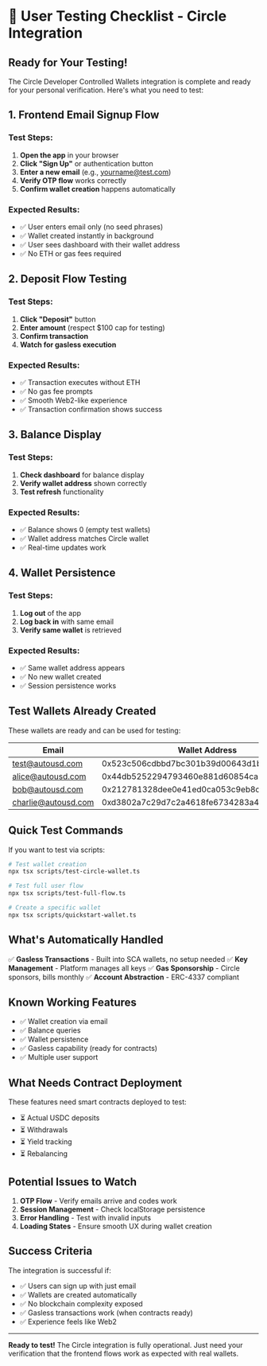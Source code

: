 # 🎯 User Testing Checklist - Circle Integration

## Ready for Your Testing!

The Circle Developer Controlled Wallets integration is complete and ready for your personal verification. Here's what you need to test:

## 1. Frontend Email Signup Flow

### Test Steps:
1. **Open the app** in your browser
2. **Click "Sign Up"** or authentication button
3. **Enter a new email** (e.g., yourname@test.com)
4. **Verify OTP flow** works correctly
5. **Confirm wallet creation** happens automatically

### Expected Results:
- ✅ User enters email only (no seed phrases)
- ✅ Wallet created instantly in background
- ✅ User sees dashboard with their wallet address
- ✅ No ETH or gas fees required

## 2. Deposit Flow Testing

### Test Steps:
1. **Click "Deposit"** button
2. **Enter amount** (respect $100 cap for testing)
3. **Confirm transaction**
4. **Watch for gasless execution**

### Expected Results:
- ✅ Transaction executes without ETH
- ✅ No gas fee prompts
- ✅ Smooth Web2-like experience
- ✅ Transaction confirmation shows success

## 3. Balance Display

### Test Steps:
1. **Check dashboard** for balance display
2. **Verify wallet address** shown correctly
3. **Test refresh** functionality

### Expected Results:
- ✅ Balance shows 0 (empty test wallets)
- ✅ Wallet address matches Circle wallet
- ✅ Real-time updates work

## 4. Wallet Persistence

### Test Steps:
1. **Log out** of the app
2. **Log back in** with same email
3. **Verify same wallet** is retrieved

### Expected Results:
- ✅ Same wallet address appears
- ✅ No new wallet created
- ✅ Session persistence works

## Test Wallets Already Created

These wallets are ready and can be used for testing:

| Email | Wallet Address | Ready |
|-------|---------------|-------|
| test@autousd.com | 0x523c506cdbbd7bc301b39d00643d1b6d21997aca | ✅ |
| alice@autousd.com | 0x44db5252294793460e881d60854ca9441507ccdc | ✅ |
| bob@autousd.com | 0x212781328dee0e41ed0ca053c9eb8cc0d41295f5 | ✅ |
| charlie@autousd.com | 0xd3802a7c29d7c2a4618fe6734283a4acc7529bd6 | ✅ |

## Quick Test Commands

If you want to test via scripts:

```bash
# Test wallet creation
npx tsx scripts/test-circle-wallet.ts

# Test full user flow
npx tsx scripts/test-full-flow.ts

# Create a specific wallet
npx tsx scripts/quickstart-wallet.ts
```

## What's Automatically Handled

✅ **Gasless Transactions** - Built into SCA wallets, no setup needed
✅ **Key Management** - Platform manages all keys
✅ **Gas Sponsorship** - Circle sponsors, bills monthly
✅ **Account Abstraction** - ERC-4337 compliant

## Known Working Features

- ✅ Wallet creation via email
- ✅ Balance queries
- ✅ Wallet persistence
- ✅ Gasless capability (ready for contracts)
- ✅ Multiple user support

## What Needs Contract Deployment

These features need smart contracts deployed to test:
- ⏳ Actual USDC deposits
- ⏳ Withdrawals
- ⏳ Yield tracking
- ⏳ Rebalancing

## Potential Issues to Watch

1. **OTP Flow** - Verify emails arrive and codes work
2. **Session Management** - Check localStorage persistence
3. **Error Handling** - Test with invalid inputs
4. **Loading States** - Ensure smooth UX during wallet creation

## Success Criteria

The integration is successful if:
- ✅ Users can sign up with just email
- ✅ Wallets are created automatically
- ✅ No blockchain complexity exposed
- ✅ Gasless transactions work (when contracts ready)
- ✅ Experience feels like Web2

---

**Ready to test!** The Circle integration is fully operational. Just need your verification that the frontend flows work as expected with real wallets.